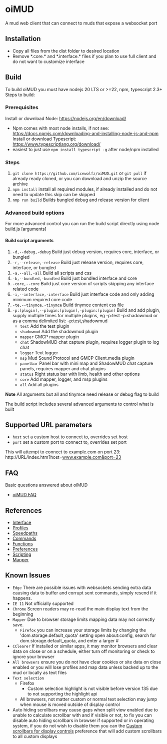 # oiMUD

A mud web client that can connect to muds that expose a websocket port

## Installation

- Copy all files from the dist folder to desired location
- Remove \*.core.* and \*.interface.* files if you plan to use full client and do not want to customize interface

## Build

  To build oiMUD you must have nodejs 20 LTS or >=22, npm, typescript 2.3+
  Steps to build:

### Prerequisites

Install or download Node: https://nodejs.org/en/download/
  - Npm comes with most node installs, if not see: https://docs.npmjs.com/downloading-and-installing-node-js-and-npm
Install or download Typescript: https://www.typescriptlang.org/download/
  - easiest to just use `npm install typescript -g` after node/npm installed

### Steps

1. `git clone https://github.com/icewolfz/oiMUD.git` or `git pull` if already ready cloned, or you can download and unzip the source archive
1. `npm install` install all required modules, if already installed and do not need to update this skip can be skipped
1. `nmp run build` Builds bungled debug and release version for client

### Advanced build options

For more advanced control you can run the build script directly using  node build.js [arguments]

#### Build script arguments

1. `-d,--debug,-debug` Build just debug version, requires core, interface, or bungled
1. `-r,--release,-release` Build just release version, requires core, interface, or bungled
1. `-a,--all,-all` Build all scripts and css
1. `-b,--bundled,-bundled` Build just bundled interface and core
1. `-core,--core` Build just core version of scripts skipping any interface related code
1. `-i,--interface,-interface` Build just interface code and only adding minimum required core code
1. `-te,--tinymce,-tinymce` Build tinymce content css file
1. `-p:[plugin],--plugin:[plugin],-plugin:[plugin]` Build and add plugin, supply multiple times for multiple plugins, eg -p:test -p:shadowmud or as a comma delimited list: -p:test,shadowmud
    - `test` Add the test plugin
    - `shadowmud` Add the shadowmud plugin
    - `mapper` GMCP mapper plugin
    - `chat` ShadowMUD chat capture plugin, requires logger plugin to log chat
    - `logger` Text logger
    - `msp` Mud Sound Protocol and GMCP Client.media plugin
    - `panelbar` Panel bar with mini map and ShadowMUD chat capture panels, requires mapper and chat plugins
    - `status` Right status bar with limb, health and other options
    - `core` Add mapper, logger, and msp plugins
    - `all` Add all plugins

**Note** All arguments but all and tinymce need release or debug flag to build

The build script includes several advanced arguments to control what is built

## Supported URL parameters

- `host` set a custom host to connect to, overrides set host
- `port` set a custom port to connect to, overrides set port

This will attempt to connect to example.com on port 23: 
  http://URL/index.htm?host=www.example.com&port=23

## FAQ

Basic questions answered about oiMUD

- [oiMUD FAQ](dist/docs/faq.md)

## References

- [Interface](dist/docs/interface.md)
- [Profiles](dist/docs/profiles.md)
- [Speedpaths](dist/docs/speedpaths.md)
- [Commands](dist/docs/commands.md)
- [Functions](dist/docs/functions.md)
- [Preferences](dist/docs/preferences.md)
- [Scripting](dist/docs/scripting.md)
- [Mapper](dist/docs/mapper.md)

## Known Issues

- `Edge` There are possible issues with websockets sending extra data causing data to buffer and corrupt sent commands, simply resend if it happens.
- `IE 11` Not officially supported
- `Chrome` Screen readers may re-read the main display text from the beginning
- `Mapper` Due to browser storage limits mapping data may not correctly save.
  - `Firefox` you can increase your storage limits by changing the 'dom.storage.default_quota' setting open about:config, search for dom.storage.default_quota, and enter a larger #
- `CClearer` If installed or similar apps, it may monitor browsers and clear data on close or on a schedule, either turn off monitoring or check to ignore your browser
- `All browsers` ensure you do not have clear cookies or site data on close enabled or you will lose profiles and map data unless backed up to the mud or locally as text files
- `Text selection` 
  - Firefox
    - Custom selection highlight is not visible before version 135 due to not supporting the highlight api
  - All browsers, not matter custom or normal text selection may jump when mouse is moved outside of display control
- Auto hiding scrollbars may cause gaps when split view enabled due to unable to calculate scrollbar with and if visible or not, to fix you can disable auto hiding scrollbars in browser if supported or in operating system, if you do not wish to disable them you can the [Custom scrollbars for display controls](dist/docs/preferences.md#advanced) preference that will add custom scrollbars to all custom displays
